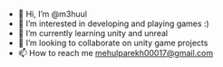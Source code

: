 - 👋 Hi, I’m @m3huul
- 👀 I’m interested in developing and playing games :)
- 🌱 I’m currently learning unity and unreal
- 💞️ I’m looking to collaborate on unity game projects
- 📫 How to reach me mehulparekh00017@gmail.com

<!---
m3huul/m3huul is a ✨ special ✨ repository because its `README.md` (this file) appears on your GitHub profile.
You can click the Preview link to take a look at your changes.
--->
